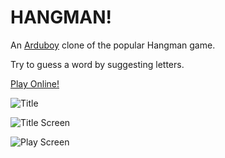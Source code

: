 # HANGMAN!

An [Arduboy](https://www.arduboy.com) clone of the popular Hangman game.

Try to guess a word by suggesting letters.

[Play Online!](https://felipemanga.github.io/ProjectABE/?url=https://raw.githubusercontent.com/serisman/arduboy-hangman/master/Hangman/Hangman.ino-arduboy-leonardo-ssd1306.hex)

![Title](https://github.com/serisman/arduboy-hangman/blob/master/title.png?raw=true)

![Title Screen](https://github.com/serisman/arduboy-hangman/blob/master/title-screen.png?raw=true)

![Play Screen](https://github.com/serisman/arduboy-hangman/blob/master/play-screen.png?raw=true)
